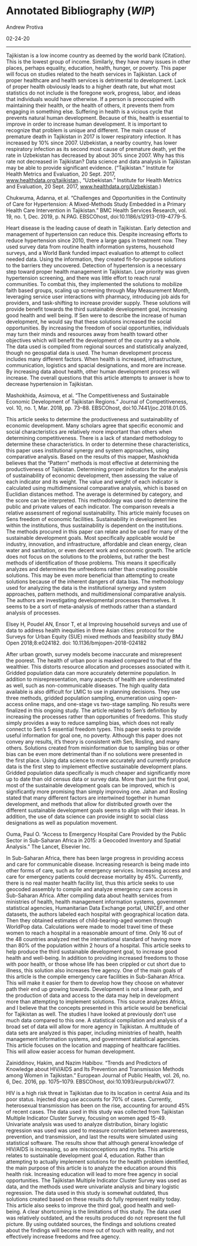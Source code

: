 # Annotated Bibliography (_WIP_)

Andrew Protiva 

02-24-20

---

Tajikistan is a low income country as deemed by the world bank (Citation). This is the lowest group of income. Similarly, they have many issues in other places, perhaps equality, education, health, hunger, or poverty. This paper will focus on studies related to the heath services in Tajikistan. Lack of proper healthcare and health services is detrimental to development. Lack of proper health obviously leads to a higher death rate, but what most statistics do not include is the foregone work, progress, labor, and ideas that individuals would have otherwise. If a person is preoccupied with maintaining their health, or the health of others, it prevents them from engaging in something else. Suffering in health is a vicious cycle that prevents natural human development. Because of this, health is essential to improve in order to increase human development. It is important to recognize that problem is unique and different. The main cause of premature death in Tajikistan in 2017 is lower respiratory infection. It has increased by 10% since 2007. Uzbekistan, a nearby country, has lower respiratory infection as its second most cause of premature death, yet the rate in Uzbekistan has decreased by about 30% since 2007. Why has this rate not decreased in Tajikistan? Data science and data analysis in Tajikistan may be able to provide significant evidence. 
(“Tajikistan.” Institute for Health Metrics and Evaluation, 20 Sept. 2017, www.healthdata.org/tajikistan., “Uzbekistan.” Institute for Health Metrics and Evaluation, 20 Sept. 2017, www.healthdata.org/Uzbekistan.)

Chukwuma, Adanna, et al. “Challenges and Opportunities in the Continuity of Care for Hypertension: A Mixed-Methods Study Embedded in a Primary Health Care Intervention in Tajikistan.” BMC Health Services Research, vol. 19, no. 1, Dec. 2019, p. N.PAG. EBSCOhost, doi:10.1186/s12913-019-4779-5.

Heart disease is the leading cause of death in Tajikistan. Early detection and management of hypertension can reduce this. Despite increasing efforts to reduce hypertension since 2010, there a large gaps in treatment now. They used survey data from routine health information systems, household surveys, and a World Bank funded impact evaluation to attempt to collect needed data. Using the information, they created fit-for-purpose solutions to the barriers they uncovered. Detection of hypertension is a necessary step toward proper health management in Tajikistan. Low priority was given hypertension screening, and there was little effort to reach rural communities. To combat this, they implemented the solutions to mobilize faith based groups, scaling up screening through May Measurement Month, leveraging service user interactions with pharmacy, introducing job aids for providers, and task-shifting to increase provider supply. These solutions will provide benefit towards the third sustainable development goal, increasing good health and well being. If Sen were to describe the increase of human development, he would say that these solutions increased the social opportunities. By increasing the freedom of social opportunities, individuals may turn their minds and resources away from health toward other objectives which will benefit the development of the country as a whole. The data used is compiled from regional sources and statistically analyzed, though no geospatial data is used. The human development process includes many different factors. When health is increased, infrastructure, communication, logistics and spacial designations, and more are increase. By increasing data about health, other human development process will increase. The overall questions that this article attempts to answer is how to decrease hypertension in Tajikistan. 

Mashokhida, Asimova, et al. “The Competitiveness and Sustainable Economic Development of Tajikistan Regions.” Journal of Competitiveness, vol. 10, no. 1, Mar. 2018, pp. 73–88. EBSCOhost, doi:10.7441/joc.2018.01.05.

This article seeks to determine the productiveness and sustainability of economic development. Many scholars agree that specific economic and social characteristics are relatively more important than others when determining competitiveness. There is a lack of standard methodology to determine these characteristics. In order to determine these characteristics, this paper uses institutional synergy and system approaches, using comparative analysis. Based on the results of this mapper, Mashokhida believes that the “Pattern” methods is most effective at determining the productiveness of Tajikistan. Determining proper indicators for the analysis of sustainability of economic development, then assessing the value of each indicator and its weight. The value and weight of each indicator is calculated using multidimensional comparative analysis, which is based on Euclidian distances method. The average is determined by category, and the score can be interpreted. This methodology was used to determine the public and private values of each indicator. The comparison reveals a relative assessment of regional sustainability. This article mainly focuses on Sens freedom of economic facilities. Sustainability in development lies within the institutions, thus sustainability is dependent on the institutions. The methods procured in this paper can relate and be used for many of the sustainable development goals. Most specifically applicable would be industry, innovation, and infrastructure, affordable and clean energy, clean water and sanitation, or even decent work and economic growth. The article does not focus on the solutions to the problems, but rather the best methods of identification of those problems. This means it specifically analyzes and determines the unfreedoms rather than creating possible solutions. This may be even more beneficial than attempting to create solutions because of the inherent dangers of data bias. The methodology used for analyzing the data is the institutional synergy and system approaches, pattern methods, and multidimensional comparative analysis. The authors are investigating developmental processes themselves. It seems to be a sort of meta-analysis of methods rather than a standard analysis of processes. 



Elsey H, Poudel AN, Ensor T, et al
Improving household surveys and use of data to address health inequities in three Asian cities: protocol for the Surveys for Urban Equity (SUE) mixed methods and feasibility study
BMJ Open 2018;8:e024182. doi: 10.1136/bmjopen-2018-024182

After urban growth, survey models become inaccurate and misrepresent the poorest. The health of urban poor is masked compared to that of the wealthier. This distorts resource allocation and processes associated with it. Gridded population data can more accurately determine population. In addition to misrepresentation, many aspects of health are underestimated as well, such as non-communicable diseases. The high quality data available is also difficult for LMIC to use in planning decisions. They use three methods, gridded population sampling, enumeration using open-access online maps, and one-stage vs two-stage sampling. No results were finalized in this ongoing study. The article related to Sen’s definition by increasing the processes rather than opportunities of freedoms. This study simply provides a way to reduce sampling bias, which does not really connect to Sen’s 5 essential freedom types. This paper seeks to provide useful information for goal one, no poverty. Although this paper does not convey any results, it’s theory is consistent with Sen, Rosling, and many others. Solutions created from misinformation due to sampling bias or other bias can be even more detrimental than if no solutions were presented in the first place. Using data science to more accurately and currently produce data is the first step to implement effective sustainable development plans. Gridded population data specifically is much cheaper and significantly more up to date than old census data or survey data. More than just the first goal, most of the sustainable development goals can be improved, which is significantly more promising than simply improving one. Jahan and Rosling stated that many different factors are intertwined together in human development, and methods that allow for distributed growth over the different sustainable development goals seems to align with their ideas. In addition, the use of data science can provide insight to social class designations as well as population movement.  

Ouma, Paul O. “Access to Emergency Hospital Care Provided by the Public Sector in Sub-Saharan Africa in 2015: a Geocoded Inventory and Spatial Analysis.” The Lancet, Elsevier Inc.


In Sub-Saharan Africa, there has been large progress in providing access and care for communicable disease. Increasing research is being made into other forms of care, such as for emergency services. Increasing access and care for emergency patients could decrease mortality by 45%. Currently, there is no real master health facility list, thus this article seeks to use geocoded assembly to compile and analyze emergency care access in Sub-Saharan Africa. After compiling data about health services from ministries of health, health management information systems, government statistical agencies, Humanitarian Data Exchange portal, UNICEF, and other datasets, the authors labeled each hospital with geographical location data. Then they obtained estimates of child-bearing-aged women through WorldPop data. Calculations were made to model travel time of these women to reach a hospital in a reasonable amount of time. Only 16 out of the 48 countries analyzed met the international standard of having more than 80% of the population within 2 hours of a hospital. This article seeks to help produce the third sustainable development goal, to increase good health and well-being. In addition to providing increased freedoms to those with poor health, or those whose life has been crippled or cut short due to illness, this solution also increases free agency. One of the main goals of this article is the compile emergency care facilities in Sub-Saharan Africa. This will make it easier for them to develop how they choose on whatever path their end up growing towards. Development is not a linear path, and the production of data and access to the data may help in development more than attempting to implement solutions. This source analyzes Africa, and I believe that the concepts presented in this article would be beneficial for Tajikistan as well. The studies I have looked at previously don’t use much data compared to this one. A statistical compilation and analysis of a broad set of data will allow for more agency in Tajikistan. A multitude of data sets are analyzed is this paper, including ministries of health, health management information systems, and government statistical agencies. This article focuses on the location and mapping of healthcare facilities. This will allow easier access for human development. 


Zainiddinov, Hakim, and Nazim Habibov. “Trends and Predictors of Knowledge about HIV/AIDS and Its Prevention and Transmission Methods among Women in Tajikistan.” European Journal of Public Health, vol. 26, no. 6, Dec. 2016, pp. 1075–1079. EBSCOhost, doi:10.1093/eurpub/ckw077.

HIV is a high risk threat in Tajikistan due to its location in central Asia and its poor status. Injected drug use accounts for 70% of cases. Currently, heterosexual transmission has been on the rise, accounting for around 45% of recent cases. The data used in this study was collected from Tajikistan Multiple Indicator Cluster Survey, focusing on women aged 15-49. Univariate analysis was used to analyze distribution, binary logistic regression was used was used to measure correlation between awareness, prevention, and transmission, and last the results were simulated using statistical software. The results show that although general knowledge of HIV/AIDS is increasing, so are misconceptions and myths. This article relates to sustainable development goal 4, education. Rather than attempting to actually implement solutions for the health problem identified, the main purpose of this article is to analyze the education around this health risk. Increasing education will lead to more free agency in social opportunities. The Tajikistan Multiple Indicator Cluster Survey was used as data, and the methods used were univariate analysis and binary logistic regression. The data used in this study is somewhat outdated, thus solutions created based on these results do fully represent reality today. This article also seeks to improve the third goal, good health and well-being. A clear shortcoming is the limitations of this study. The data used was relatively outdated, and the results produced do not represent the full picture. By using outdated sources, the findings and solutions created about the findings will become more out of touch with reality, and not effectively increase freedoms and free agency.

